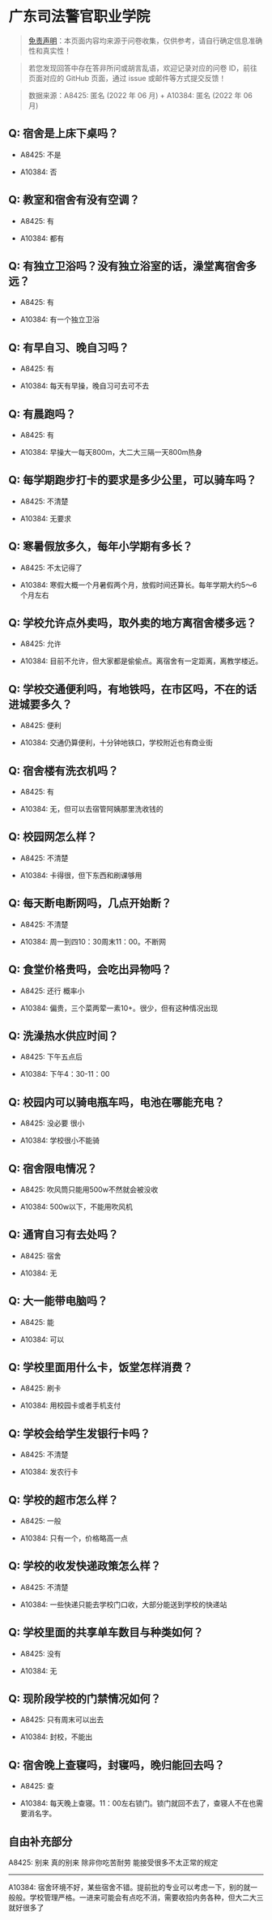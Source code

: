 # 广东司法警官职业学院

> [免责声明](https://colleges.chat/#_3)：本页面内容均来源于问卷收集，仅供参考，请自行确定信息准确性和真实性！

> 若您发现回答中存在答非所问或胡言乱语，欢迎记录对应的问卷 ID，前往页面对应的 GitHub 页面，通过 issue 或邮件等方式提交反馈！

> 数据来源：A8425: 匿名 (2022 年 06 月) + A10384: 匿名 (2022 年 06 月)

## Q: 宿舍是上床下桌吗？

- A8425: 不是

- A10384: 否

## Q: 教室和宿舍有没有空调？

- A8425: 有

- A10384: 都有

## Q: 有独立卫浴吗？没有独立浴室的话，澡堂离宿舍多远？

- A8425: 有

- A10384: 有一个独立卫浴

## Q: 有早自习、晚自习吗？

- A8425: 有

- A10384: 每天有早操，晚自习可去可不去

## Q: 有晨跑吗？

- A8425: 有

- A10384: 早操大一每天800m，大二大三隔一天800m热身

## Q: 每学期跑步打卡的要求是多少公里，可以骑车吗？

- A8425: 不清楚

- A10384: 无要求

## Q: 寒暑假放多久，每年小学期有多长？

- A8425: 不太记得了

- A10384: 寒假大概一个月暑假两个月，放假时间还算长。每年学期大约5～6个月左右

## Q: 学校允许点外卖吗，取外卖的地方离宿舍楼多远？

- A8425: 允许

- A10384: 目前不允许，但大家都是偷偷点。离宿舍有一定距离，离教学楼近。

## Q: 学校交通便利吗，有地铁吗，在市区吗，不在的话进城要多久？

- A8425: 便利

- A10384: 交通仍算便利，十分钟地铁口，学校附近也有商业街

## Q: 宿舍楼有洗衣机吗？

- A8425: 有

- A10384: 无，但可以去宿管阿姨那里洗收钱的

## Q: 校园网怎么样？

- A8425: 不清楚

- A10384: 卡得很，但下东西和刷课够用

## Q: 每天断电断网吗，几点开始断？

- A8425: 不清楚

- A10384: 周一到四10：30周末11：00。不断网

## Q: 食堂价格贵吗，会吃出异物吗？

- A8425: 还行 概率小

- A10384: 偏贵，三个菜两荤一素10+。很少，但有这种情况出现

## Q: 洗澡热水供应时间？

- A8425: 下午五点后

- A10384: 下午4：30-11：00

## Q: 校园内可以骑电瓶车吗，电池在哪能充电？

- A8425: 没必要 很小

- A10384: 学校很小不能骑

## Q: 宿舍限电情况？

- A8425: 吹风筒只能用500w不然就会被没收

- A10384: 500w以下，不能用吹风机

## Q: 通宵自习有去处吗？

- A8425: 宿舍

- A10384: 无

## Q: 大一能带电脑吗？

- A8425: 能

- A10384: 可以

## Q: 学校里面用什么卡，饭堂怎样消费？

- A8425: 刷卡

- A10384: 用校园卡或者手机支付

## Q: 学校会给学生发银行卡吗？

- A8425: 不清楚

- A10384: 发农行卡

## Q: 学校的超市怎么样？

- A8425: 一般

- A10384: 只有一个，价格略高一点

## Q: 学校的收发快递政策怎么样？

- A8425: 不清楚

- A10384: 一些快递只能去学校门口收，大部分能送到学校的快递站

## Q: 学校里面的共享单车数目与种类如何？

- A8425: 没有

- A10384: 无

## Q: 现阶段学校的门禁情况如何？

- A8425: 只有周末可以出去

- A10384: 封校，不能出

## Q: 宿舍晚上查寝吗，封寝吗，晚归能回去吗？

- A8425: 查

- A10384: 每天晚上查寝。11：00左右锁门。锁门就回不去了，查寝人不在也需要消名字。

## 自由补充部分

A8425: 别来 真的别来 除非你吃苦耐劳 能接受很多不太正常的规定

***

A10384: 宿舍环境不好，某些宿舍不错。提前批的专业可以考虑一下，别的就一般般。学校管理严格。一进来可能会有点吃不消，需要收拾内务各种，但大二大三就好很多了